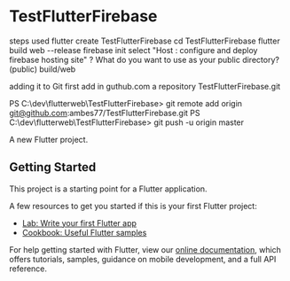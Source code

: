 # TestFlutterFirebase
steps used
flutter create TestFlutterFirebase
cd TestFlutterFirebase
flutter build web --release
firebase init
select "Host : configure and deploy firebase hosting site"
? What do you want to use as your public directory? (public) build/web


adding it to Git 
first add in guthub.com a repository TestFlutterFirebase.git

PS C:\dev\flutterweb\TestFlutterFirebase> git remote add origin git@github.com:ambes77/TestFlutterFirebase.git
PS C:\dev\flutterweb\TestFlutterFirebase> git push -u origin master




A new Flutter project.

## Getting Started

This project is a starting point for a Flutter application.

A few resources to get you started if this is your first Flutter project:

- [Lab: Write your first Flutter app](https://flutter.dev/docs/get-started/codelab)
- [Cookbook: Useful Flutter samples](https://flutter.dev/docs/cookbook)

For help getting started with Flutter, view our
[online documentation](https://flutter.dev/docs), which offers tutorials,
samples, guidance on mobile development, and a full API reference.

